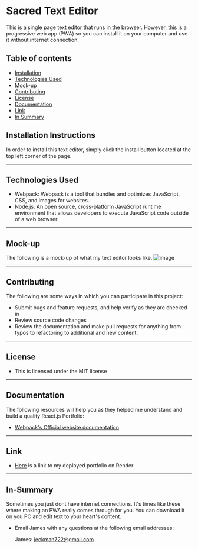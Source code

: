 # Sacred Text Editor

This is a single page text editor that runs in the browser. However, this is a progressive web app (PWA) so you can install it on your
computer and use it without internet connection.

## Table of contents

- [Installation](#Installation)
- [Technologies Used](#Technologies-Used)
- [Mock-up](#Mock-up)
- [Contributing](#Contributing)
- [License](#License)
- [Documentation](#Documentation)
- [Link](#Link)
- [In Summary](#In-Summary)

## Installation Instructions

In order to install this text editor, simply click the install button located at the top left corner of the page.

---

## Technologies Used

- Webpack: Webpack is a tool that bundles and optimizes JavaScript, CSS, and images for websites.
- Node.js: An open source, cross-platform JavaScript runtime environment that allows developers to execute JavaScript code outside of a web browser.

---

## Mock-up

The following is a mock-up of what my text editor looks like.
![image](https://github.com/user-attachments/assets/dd775c0d-a898-4058-bd84-4ee662d802b7)


---


## Contributing

The following are some ways in which you can participate in this project:

- Submit bugs and feature requests, and help verify as they are checked in
- Review source code changes
- Review the documentation and make pull requests for anything from typos to refactoring to additional and new content.
---

## License

- This is licensed under the MIT license

---

## Documentation

The following resources will help you as they helped me understand and build a quality React.js Portfolio:

- [Webpack's Official website documentation](https://webpack.js.org/guides/getting-started/)

---

## Link
- [Here](https://sacred-text-editor.onrender.com) is a link to my deployed portfolio on Render

---

## In-Summary

Sometimes you just dont have internet connections. It's times like these where making an PWA really comes through for you. You can 
download it on you PC and edit text to your heart's content.

- Email James with any questions at the following email addresses:

  James: jeckman722@gmail.com
